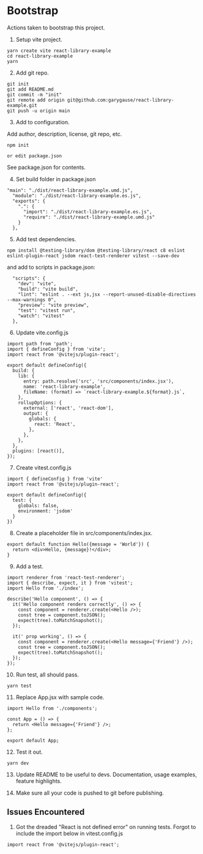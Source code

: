 # Bootstrap

Actions taken to bootstrap this project.

1. Setup vite project.

```
yarn create vite react-library-example
cd react-library-example
yarn
```

2. Add git repo.

```
git init
git add README.md
git commit -m "init"
git remote add origin git@github.com:garygause/react-library-example.git
git push -u origin main
```

3. Add to configuration.

Add author, description, license, git repo, etc.

```
npm init

or edit package.json
```

See package.json for contents.

4. Set build folder in package.json

```
"main": "./dist/react-library-example.umd.js",
  "module": "./dist/react-library-example.es.js",
  "exports": {
    ".": {
      "import": "./dist/react-library-example.es.js",
      "require": "./dist/react-library-example.umd.js"
    }
  },
```

5. Add test dependencies.

```
npm install @testing-library/dom @testing-library/react c8 eslint eslint-plugin-react jsdom react-test-renderer vitest --save-dev
```

and add to scripts in package.json:

```
  "scripts": {
    "dev": "vite",
    "build": "vite build",
    "lint": "eslint . --ext js,jsx --report-unused-disable-directives --max-warnings 0",
    "preview": "vite preview",
    "test": "vitest run",
    "watch": "vitest"
  },
```

6. Update vite.config.js

```
import path from 'path';
import { defineConfig } from 'vite';
import react from '@vitejs/plugin-react';

export default defineConfig({
  build: {
    lib: {
      entry: path.resolve('src', 'src/components/index.jsx'),
      name: 'react-library-example',
      fileName: (format) => `react-library-example.${format}.js`,
    },
    rollupOptions: {
      external: ['react', 'react-dom'],
      output: {
        globals: {
          react: 'React',
        },
      },
    },
  },
  plugins: [react()],
});
```

7. Create vitest.config.js

```
import { defineConfig } from 'vite'
import react from '@vitejs/plugin-react';

export default defineConfig({
  test: {
    globals: false,
    environment: 'jsdom'
  }
})
```

8. Create a placeholder file in src/components/index.jsx.

```
export default function Hello({message = 'World'}) {
  return <div>Hello, {message}!</div>;
}
```

9. Add a test.

```
import renderer from 'react-test-renderer';
import { describe, expect, it } from 'vitest';
import Hello from './index';

describe('Hello component', () => {
  it('Hello component renders correctly', () => {
    const component = renderer.create(<Hello />);
    const tree = component.toJSON();
    expect(tree).toMatchSnapshot();
  });

  it(' prop working', () => {
    const component = renderer.create(<Hello message={'Friend'} />);
    const tree = component.toJSON();
    expect(tree).toMatchSnapshot();
  });
});
```

10. Run test, all should pass.

```
yarn test
```

11. Replace App.jsx with sample code.

```
import Hello from './components';

const App = () => {
  return <Hello message={'Friend'} />;
};

export default App;
```

12. Test it out.

```
yarn dev
```

13. Update README to be useful to devs. Documentation, usage examples, feature highlights.

14. Make sure all your code is pushed to git before publishing.

## Issues Encountered

1. Got the dreaded "React is not defined error" on running tests. Forgot to include the import below in vitest.config.js

```
import react from '@vitejs/plugin-react';
```
